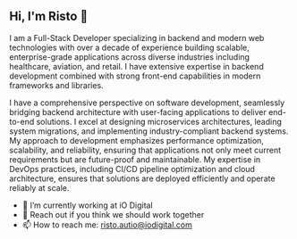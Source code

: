 ## Hi, I'm Risto 👋

I am a Full-Stack Developer specializing in backend and modern web technologies with over a decade of experience building scalable, enterprise-grade applications across diverse industries including healthcare, aviation, and retail. I have extensive expertise in backend development combined with strong front-end capabilities in modern frameworks and libraries. 

I have a comprehensive perspective on software development, seamlessly bridging backend architecture with user-facing applications to deliver end-to-end solutions. I excel at designing microservices architectures, leading system migrations, and implementing industry-compliant backend systems. My approach to development emphasizes performance optimization, scalability, and reliability, ensuring that applications not only meet current requirements but are future-proof and maintainable. My expertise in DevOps practices, including CI/CD pipeline optimization and cloud architecture, ensures that solutions are deployed efficiently and operate reliably at scale.


- 🔭 I’m currently working at iO Digital
- 💬 Reach out if you think we should work together
- 📫 How to reach me: risto.autio@iodigital.com
